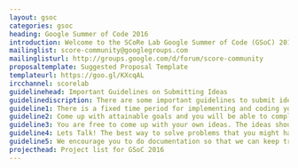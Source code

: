 ```yaml
---
layout: gsoc
categories: gsoc
heading: Google Summer of Code 2016
introduction: Welcome to the SCoRe Lab Google Summer of Code (GSoC) 2016 project ideas page. We are a dynamic and enthusiastic nonprofit research group pioneering in Internet of Things (IOT), Embedded Systems, Computer Security and 'Wireless Adhoc and Sensor Networks' and is one of the best groups in South Asia. We are based in the University of Colombo School of Computing, Sri Lanka. This is the first time that we are participating in the GSoC, we will use this page to develop possible project ideas that have on the above mentioned areas. Please note that anyone who is interested can participate in this process. You do not have to be a GSoC student or mentor to suggest possible project ideas. You can also talk to us about possible project ideas and we are happy to improve or heip you with them. Please keep in mind that projects need to be realistically something that is able to be functionally completed by a student working full time for about eight weeks. Thanks!
mailinglist: score-community@googlegroups.com
mailinglisturl: http://groups.google.com/d/forum/score-community
proposaltemplate: Suggested Proposal Template
templateurl: https://goo.gl/KXcqAL
ircchannel: scorelab
guidelinehead: Important Guidelines on Submitting Ideas
guidelinediscription: There are some important guidelines to submit ideas, please read these carefully before adding your ideas;
guideline1: There is a fixed time period for implementing and coding your ideas.
guideline2: Come up with attainable goals and you will be able to complete what you set out to do. You can always contact our mentors and community and get an idea about the workload and whether you might be able to complete them.
guideline3: You are free to come up with your own ideas. The ideas should be about Internet of Things (IOT), Embedded Systems, Computer Security and 'Wireless Adhoc and Sensor Networks’. Also if you love to work on any of these subjects but do not have an idea you can always contact us.
guideline4:	Lets Talk! The best way to solve problems that you might have is to contact our mentors and also our community.  This will help you to not get bogged down in your ideas and to move on.
guideline5:	We encourage you to do documentation so that we can keep track of your progress and also help you if things are not going according to plan. Although not compulsory we have a strong belief that this method can cut down your time to code and also the workload of the mentors drastically.
projecthead: Project list for GSoC 2016
---
```

